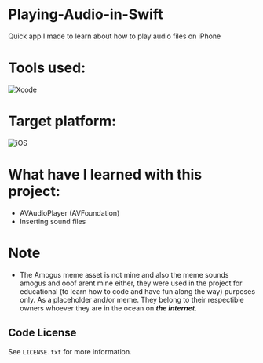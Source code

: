 # Playing-Audio-in-Swift
 Quick app I made to learn about how to play audio files on iPhone

# Tools used:
![Xcode](https://img.shields.io/badge/Xcode-007ACC?style=for-the-badge&logo=Xcode&logoColor=white)

# Target platform:
![iOS](https://img.shields.io/badge/iOS-000000?style=for-the-badge&logo=ios&logoColor=white)

# What have I learned with this project:

- AVAudioPlayer (AVFoundation)
- Inserting sound files

# Note
- The Amogus meme asset is not mine and also the meme sounds amogus and ooof arent mine either, they were used in the project for educational (to learn how to code and have fun along the way) purposes only.
As a placeholder and/or meme. They belong to their respectible owners whoever they are in the ocean on ***the internet***.

<!-- LICENSE -->
## Code License

See `LICENSE.txt` for more information.

